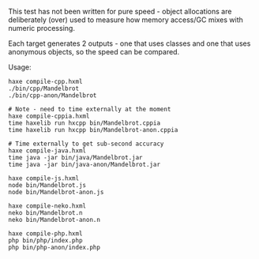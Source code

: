 This test has not been written for pure speed - object allocations are deliberately (over) used to measure how memory access/GC mixes with numeric processing.

Each target generates 2 outputs - one that uses classes and one that uses anonymous objects, so the speed can be compared.

Usage:
```
haxe compile-cpp.hxml
./bin/cpp/Mandelbrot
./bin/cpp-anon/Mandelbrot

# Note - need to time externally at the moment
haxe compile-cppia.hxml
time haxelib run hxcpp bin/Mandelbrot.cppia
time haxelib run hxcpp bin/Mandelbrot-anon.cppia

# Time externally to get sub-second accuracy
haxe compile-java.hxml
time java -jar bin/java/Mandelbrot.jar
time java -jar bin/java-anon/Mandelbrot.jar

haxe compile-js.hxml
node bin/Mandelbrot.js
node bin/Mandelbrot-anon.js

haxe compile-neko.hxml
neko bin/Mandelbrot.n
neko bin/Mandelbrot-anon.n

haxe compile-php.hxml
php bin/php/index.php
php bin/php-anon/index.php
```
